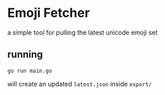 # Emoji Fetcher
a simple tool for pulling the latest unicode emoji set

## running
```
go run main.go
```
will create an updated `latest.json` inside `export/`